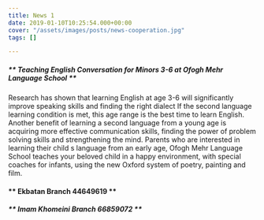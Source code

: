```yaml
---
title: News 1
date: 2019-01-10T10:25:54.000+00:00
cover: "/assets/images/posts/news-cooperation.jpg"
tags: []

---
```

##### ** Teaching English Conversation for Minors 3-6 at Ofogh Mehr Language School ** 

Research has shown that learning English at age 3-6 will significantly improve speaking skills and finding the right dialect If the second language learning condition is met, this age range is the best time to learn English. 
Another benefit of learning a second language from a young age is acquiring more effective communication skills, finding the power of problem solving skills and strengthening the mind. Parents who are interested in learning their child s language from an early age, Ofogh Mehr Language School teaches your beloved child in a happy environment, with special coaches for infants, using the new Oxford system of poetry, painting and film. 

#### ** Ekbatan Branch 44649619 ** 

##### ** Imam Khomeini Branch 66859072 **